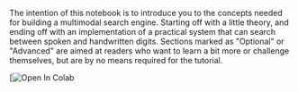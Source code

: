 The intention of this notebook is to introduce you to the concepts needed for building a multimodal search engine. Starting off with a little theory, and ending off with an implementation of a practical system that can search between spoken and handwritten digits. Sections marked as "Optional" or "Advanced" are aimed at readers who want to learn a bit more or challenge themselves, but are by no means required for the tutorial.

[![Open In Colab](https://colab.research.google.com/drive/19t5GFJa2W5cpU2iMnhsoKX51yuWrps2V#scrollTo=0hPfFDRjNB_Vb)
